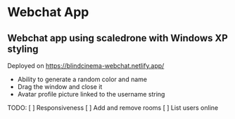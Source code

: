 # Webchat App

## Webchat app using scaledrone with Windows XP styling

Deployed on https://blindcinema-webchat.netlify.app/

- Ability to generate a random color and name
- Drag the window and close it
- Avatar profile picture linked to the username string

TODO: 
[ ] Responsiveness
[ ] Add and remove rooms
[ ] List users online
